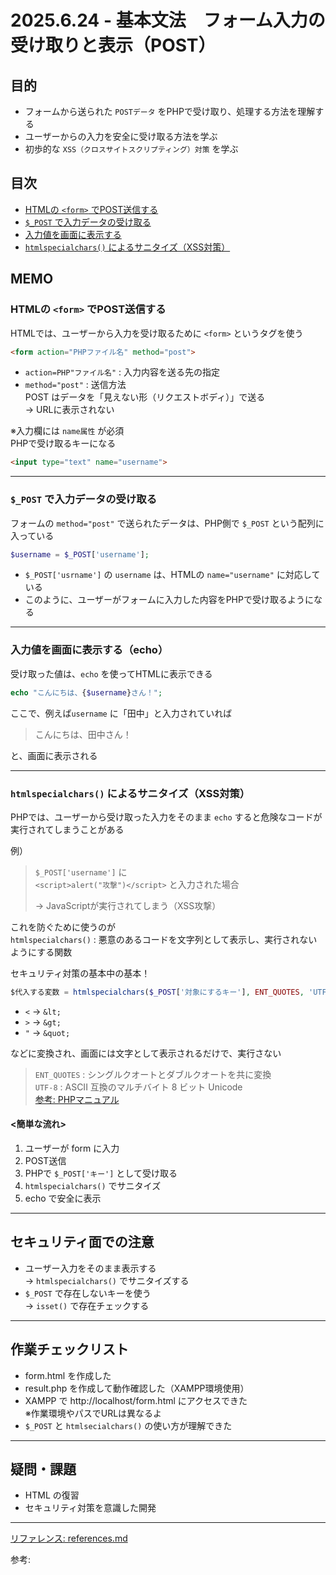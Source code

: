 # 2025.6.24 - 基本文法　フォーム入力の受け取りと表示（POST）

## 目的

- フォームから送られた `POSTデータ` をPHPで受け取り、処理する方法を理解する
- ユーザーからの入力を安全に受け取る方法を学ぶ
- 初歩的な `XSS（クロスサイトスクリプティング）対策` を学ぶ

## 目次

- [HTMLの `<form>` でPOST送信する](#1)
- [`$_POST` で入力データの受け取る](#2)
- [入力値を画面に表示する](#3)
- [`htmlspecialchars()` によるサニタイズ（XSS対策）](#4)

## MEMO

<a id="1"></a>

### HTMLの `<form>` でPOST送信する

HTMLでは、ユーザーから入力を受け取るために `<form>` というタグを使う  
```html
<form action="PHPファイル名" method="post">
```

- `action=PHP"ファイル名"` : 入力内容を送る先の指定
- `method="post"` : 送信方法  
    POST はデータを「見えない形（リクエストボディ）」で送る  
    → URLに表示されない  

※入力欄には `name属性` が必須  
    PHPで受け取るキーになる
```html
<input type="text" name="username">
```

---
<a id="2"></a>

### `$_POST` で入力データの受け取る

フォームの `method="post"` で送られたデータは、PHP側で `$_POST` という配列に入っている  
```php
$username = $_POST['username'];
```

- `$_POST['usrname']` の `username` は、HTMLの `name="username"` に対応している
- このように、ユーザーがフォームに入力した内容をPHPで受け取るようになる


---
<a id="3"></a>

### 入力値を画面に表示する（echo）

受け取った値は、`echo` を使ってHTMLに表示できる  
```php
echo "こんにちは、{$username}さん！";
```
ここで、例えば`username` に「田中」と入力されていれば  
>こんにちは、田中さん！  

と、画面に表示される

---
<a id="4"></a>

### `htmlspecialchars()` によるサニタイズ（XSS対策）

PHPでは、ユーザーから受け取った入力をそのまま `echo` すると危険なコードが実行されてしまうことがある  

例）
>`$_POST['username']` に  
`<script>alert("攻撃")</script>` と入力された場合  
>
>→ JavaScriptが実行されてしまう（XSS攻撃）

これを防ぐために使うのが  
`htmlspecialchars()` : 悪意のあるコードを文字列として表示し、実行されないようにする関数  

セキュリティ対策の基本中の基本！

```php
$代入する変数 = htmlspecialchars($_POST['対象にするキー'], ENT_QUOTES, 'UTF-8');
```
- `<` → `&lt;`
- `>` → `&gt;`
- `"` → `&quot;`  

などに変換され、画面には文字として表示されるだけで、実行さない  

>`ENT_QUOTES` : シングルクオートとダブルクオートを共に変換  
`UTF-8`      : ASCII 互換のマルチバイト 8 ビット Unicode  
>[参考: PHPマニュアル](https://www.php.net/manual/ja/function.htmlspecialchars.php)

#### <簡単な流れ>

1. ユーザーが form に入力
2. POST送信
3. PHPで `$_POST['キー']` として受け取る
4. `htmlspecialchars()` でサニタイズ
5. echo で安全に表示

---

## セキュリティ面での注意

- ユーザー入力をそのまま表示する  
    → `htmlspecialchars()` でサニタイズする
- `$_POST` で存在しないキーを使う  
    → `isset()` で存在チェックする

---
## 作業チェックリスト

- form.html を作成した
- result.php を作成して動作確認した（XAMPP環境使用）
- XAMPP で http://localhost/form.html にアクセスできた  
    ※作業環境やパスでURLは異なるよ
- `$_POST` と `htmlsecialchars()` の使い方が理解できた

---
## 疑問・課題

- HTML の復習
- セキュリティ対策を意識した開発

---

[リファレンス: references.md](references.md)

参考: []()

